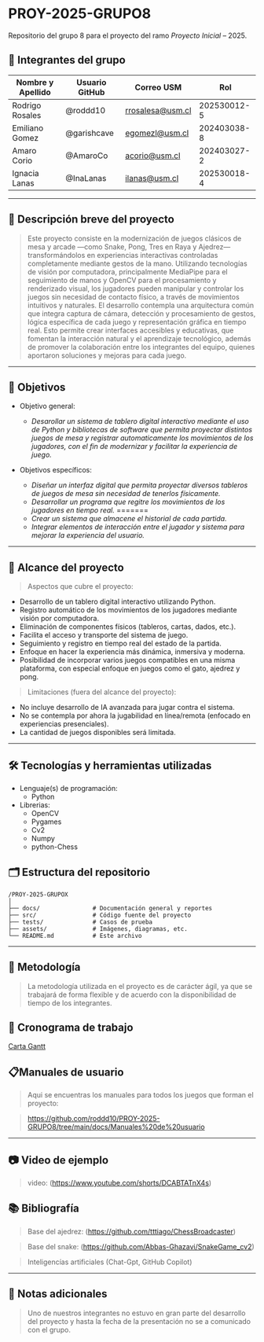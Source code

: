 # PROY-2025-GRUPO8

Repositorio del grupo 8 para el proyecto del ramo *Proyecto Inicial* – 2025.

## 👥 Integrantes del grupo

| Nombre y Apellido | Usuario GitHub | Correo USM               | Rol          |
|-|-|-|-|
| Rodrigo Rosales   | @roddd10       | rrosalesa@usm.cl |  202530012-5 |
| Emiliano Gomez    | @garishcave    | egomezl@usm.cl   | 202403038-8  |
| Amaro Corio       | @AmaroCo       | acorio@usm.cl    | 202403027-2  |
| Ignacia Lanas     | @InaLanas      | ilanas@usm.cl    | 202530018-4  |

--- 

## 📝 Descripción breve del proyecto

> Este proyecto consiste en la modernización de juegos clásicos de mesa y arcade —como Snake, Pong, Tres en Raya y Ajedrez— transformándolos en experiencias interactivas controladas completamente mediante gestos de la mano. Utilizando tecnologías de visión por computadora, principalmente MediaPipe para el seguimiento de manos y OpenCV para el procesamiento y renderizado visual, los jugadores pueden manipular y controlar los juegos sin necesidad de contacto físico, a través de movimientos intuitivos y naturales.
> El desarrollo contempla una arquitectura común que integra captura de cámara, detección y procesamiento de gestos, lógica específica de cada juego y representación gráfica en tiempo real. Esto permite crear interfaces accesibles y educativas, que fomentan la interacción natural y el aprendizaje tecnológico, además de promover la colaboración entre los integrantes del equipo, quienes aportaron soluciones y mejoras para cada juego.





---

## 🎯 Objetivos

- Objetivo general:

  - *Desarollar un sistema de tablero digital interactivo mediante el uso de Python y bibliotecas de software que permita proyectar distintos juegos de mesa y registrar automaticamente los movimientos de los jugadores, con el fin de modernizar y facilitar la experiencia de juego.*


- Objetivos específicos:

  - *Diseñar un interfaz digital que permita proyectar diversos tableros de juegos de mesa sin necesidad de tenerlos físicamente.*
  - *Desarrollar un programa que regitre los movimientos de los jugadores en tiempo real.*
=======
  - *Crear un sistema que almacene el historial de cada partida.*
  - *Integrar elementos de interacción entre el jugador y sistema para mejorar la experiencia del usuario.*

---

## 🧩 Alcance del proyecto

>  Aspectos que cubre el proyecto:

- Desarrollo de un tablero digital interactivo utilizando Python.
- Registro automático de los movimientos de los jugadores mediante visión por computadora.
- Eliminación de componentes físicos (tableros, cartas, dados, etc.).
- Facilita el acceso y transporte del sistema de juego.
- Seguimiento y registro en tiempo real del estado de la partida.
- Enfoque en hacer la experiencia más dinámica, inmersiva y moderna.
- Posibilidad de incorporar varios juegos compatibles en una misma plataforma, con especial enfoque en juegos como el gato, ajedrez y pong.



>  Limitaciones (fuera del alcance del proyecto):

- No incluye desarrollo de IA avanzada para jugar contra el sistema.
- No se contempla por ahora la jugabilidad en línea/remota (enfocado en experiencias presenciales).
- La cantidad de juegos disponibles será limitada.

---

## 🛠️ Tecnologías y herramientas utilizadas

- Lenguaje(s) de programación:
  - Python
- Librerias:
  - OpenCV
  - Pygames
  - Cv2
  - Numpy
  - python-Chess


## 🗂️ Estructura del repositorio

```
/PROY-2025-GRUPOX
│
├── docs/               # Documentación general y reportes
├── src/                # Código fuente del proyecto
├── tests/              # Casos de prueba
├── assets/             # Imágenes, diagramas, etc.
└── README.md           # Este archivo
```

---

## 🧪 Metodología

> La metodología utilizada en el proyecto es de carácter ágil, ya que se trabajará de forma flexible y de acuerdo con la disponibilidad de tiempo de los integrantes.

## 📅 Cronograma de trabajo


[Carta Gantt](https://usmcl-my.sharepoint.com/:x:/r/personal/ilanas_usm_cl/_layouts/15/Doc.aspx?sourcedoc=%7B0E152141-DA4E-4BAB-933A-AE39D80E6642%7D&file=Carta%20Gantt.xlsx&fromShare=true&action=default&mobileredirect=true)

## 📋Manuales de usuario
>Aqui se encuentras los manuales para todos los juegos que forman el proyecto: 

>https://github.com/roddd10/PROY-2025-GRUPO8/tree/main/docs/Manuales%20de%20usuario

---
## 📷 Video de ejemplo
 >video: (https://www.youtube.com/shorts/DCABTATnX4s)

## 📚 Bibliografía

 > Base del ajedrez: (https://github.com/tttiago/ChessBroadcaster)

 > Base del snake: (https://github.com/Abbas-Ghazavi/SnakeGame_cv2)
 
 > Inteligencías artificiales (Chat-Gpt, GitHub Copilot)
---

## 📌 Notas adicionales

> Uno de nuestros integrantes no estuvo en gran parte del desarrollo del proyecto 
  y hasta la fecha de la presentación no se a comunicado con el grupo.
